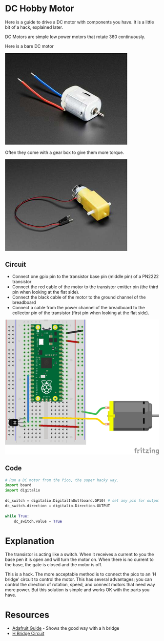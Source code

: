 # DC Hobby Motor
Here is a guide to drive a DC motor with components you have. It is a little bit of a hack, explained later.

DC Motors are simple low power motors that rotate 360 continuously.

Here is a bare DC motor

![bare dc motor](imgs/dc-2.jpg)

Often they come with a gear box to give them more torque.

![dc motor with gearbox](imgs/dc-1.jpg)

## Circuit
- Connect one gpio pin to the transistor base pin (middle pin) of a PN2222 transistor
- Connect the red cable of the motor to the transistor emitter pin (the third pin when looking at the flat side).
- Connect the black cable of the motor to the ground channel of the breadboard
- Connect a cable from the power channel of the breadboard to the collector pin of the transistor (first pin when looking at the flat side).

![the dc circuit](imgs/dc_circuit.jpg)

## Code
```python
# Run a DC motor from the Pico, the super hacky way.
import board
import digitalio

dc_switch = digitalio.DigitalInOut(board.GP10) # set any pin for output
dc_switch.direction = digitalio.Direction.OUTPUT

while True:
    dc_switch.value = True
```

# Explanation
The transistor is acting like a switch. When it receives a current to you the base pen it is open and will turn the motor on. 
When there is no current to the base, the gate is closed and the motor is off.

This is a hack. The more acceptable method is to connect the pico to an 'H bridge' circuit to control the motor.
This has several advantages; you can control the direction of rotation, speed, and connect motors that need way more power.
But this solution is simple and works OK with the parts you have.

# Resources
- [Adafruit Guide](https://learn.adafruit.com/use-dc-stepper-servo-motor-solenoid-rp2040-pico/dc-motors) - Shows the good way with a h bridge
- [H Bridge Circuit](https://www.adafruit.com/product/4489)

